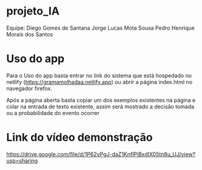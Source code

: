 # projeto_IA

Equipe: Diego Gomes de Santana
        Jorge Lucas Mota Sousa
        Pedro Henrique Morais dos Santos
        

# Uso do app
 
Para o Uso do app basta entrar no link do sistema que está hospedado no netlify (https://gramamolhadaa.netlify.app)
ou abrir a página index.html no navegador firefox.

Após a página aberta basta copiar um dos exemplos existentes na página e colar na entrada de texto existente, assim será
mostrado a decisão tomada ou a probabilidade do evento ocorrer

# Link do vídeo demonstração 

https://drive.google.com/file/d/1P62vPgJ-daZ1KnflPiBxdIX05tn8u_UJ/view?usp=sharing
